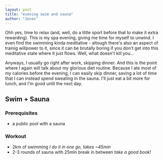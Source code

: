 ```yaml
---
layout: post
title: "evening swim and sauna"
author: "Jonas"
---
```


Ohh yes, time to relax (and, well, do a little sport before that to make it extra rewarding). This is my spa evening, giving me time for myself to unwind. I even find the swimming kinda meditative - altough there's also an aspect of trainig willpower to it, since it can be brutally boring if you don't get into this meditative state where it just flows. Well, what doesn't kill you...

Anyways, I usually go right after work, skipping dinner. And this is the point where I again will talk about my glorious diet routine. Because I ate most of my calories before the evening, I can easily skip dinner, saving a lot of time that I can instead spend sweating in the sauna. I'll just eat a bit more for lunch, and I'm good until the next day. 



## Swim + Sauna

### Prerequisites

- a public pool with a sauna

### Workout

- 2km of swimming
*I do it in one go, takes ~45min*
- 2-3 rounds of sauna with 25min break in between
*take a good book!*


